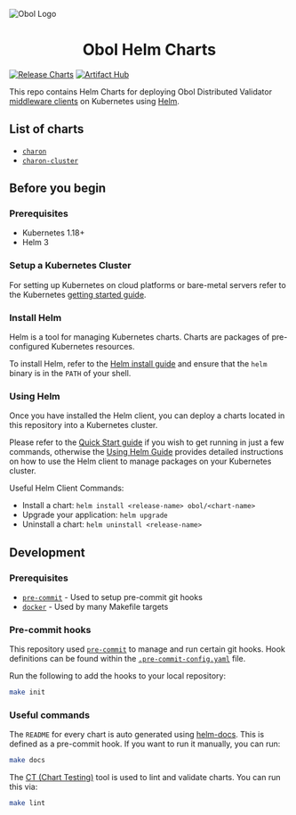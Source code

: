![Obol Logo](https://obol.tech/obolnetwork.png)

<h1 align="center">Obol Helm Charts</h1>

[![Release Charts](https://github.com/ObolNetwork/helm-charts/actions/workflows/release.yml/badge.svg?branch=main)](https://github.com/ObolNetwork/helm-charts/actions/workflows/release.yml)
[![Artifact Hub](https://img.shields.io/endpoint?url=https://artifacthub.io/badge/repository/charon)](https://artifacthub.io/packages/search?org=obol)

This repo contains Helm Charts for deploying Obol Distributed Validator [middleware clients](https://github.com/ObolNetwork/charon) on Kubernetes using [Helm](https://helm.sh/).  

## List of charts

- [`charon`](charts/charon)
- [`charon-cluster`](charts/charon-cluster)

## Before you begin

### Prerequisites

- Kubernetes 1.18+
- Helm 3

### Setup a Kubernetes Cluster

For setting up Kubernetes on cloud platforms or bare-metal servers refer to the
Kubernetes [getting started guide](http://kubernetes.io/docs/getting-started-guides/).

### Install Helm

Helm is a tool for managing Kubernetes charts. Charts are packages of pre-configured Kubernetes resources.

To install Helm, refer to the [Helm install guide](https://github.com/helm/helm#install) and ensure that the `helm`
binary is in the `PATH` of your shell.

### Using Helm

Once you have installed the Helm client, you can deploy a charts located in this repository into a Kubernetes cluster.

Please refer to the [Quick Start guide](https://helm.sh/docs/intro/quickstart/) if you wish to get running in just a few
commands, otherwise the [Using Helm Guide](https://helm.sh/docs/intro/using_helm/) provides detailed instructions on how
to use the Helm client to manage packages on your Kubernetes cluster.

Useful Helm Client Commands:

* Install a chart: `helm install <release-name> obol/<chart-name>`
* Upgrade your application: `helm upgrade`
* Uninstall a chart: `helm uninstall <release-name>`

## Development

### Prerequisites

- [`pre-commit`](https://pre-commit.com/) - Used to setup pre-commit git hooks
- [`docker`](https://www.docker.com/) - Used by many Makefile targets

### Pre-commit hooks

This repository used [`pre-commit`](https://pre-commit.com/) to manage and run certain git hooks. Hook definitions can be found within the [`.pre-commit-config.yaml`](.pre-commit-config.yaml) file.

Run the following to add the hooks to your local repository:

```sh
make init
```

### Useful commands

The `README` for every chart is auto generated using [helm-docs](https://github.com/norwoodj/helm-docs). This is defined as a pre-commit hook. If you want to run it manually, you can run:

```sh
make docs
```

The [CT (Chart Testing)](https://github.com/helm/chart-testing) tool is used to lint and validate charts. You can run this via:

```sh
make lint
```
